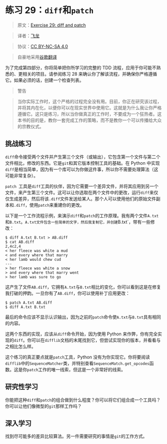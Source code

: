 # 练习 29：`diff`和`patch`

> 原文：[Exercise 29: diff and patch](https://learncodethehardway.org/more-python-book/ex29.html)

> 译者：[飞龙](https://github.com/wizardforcel)

> 协议：[CC BY-NC-SA 4.0](http://creativecommons.org/licenses/by-nc-sa/4.0/)

> 自豪地采用[谷歌翻译](https://translate.google.cn/)

为了完成第四部分，你将简单把你所学习的完整的 TDD 流程，应用于你可能不熟悉的、更相关的项目。请参阅练习 28 来确认你了解该流程，并确保你严格遵循它。如果必须的话，创建一个检查列表。

> 警告

> 当你实际工作时，这个严格的过程完全没有用。目前，你正在研究该过程，并将其内在化，以便你可以在现实世界中使用它。这就是为什么我让你严格遵循它。这只是练习，所以当你做真正的工作时，不要成为一个狂热者。这本书的目的是，教你一套完成工作的策略，而不是教你一个可以传播给大众的宗教仪式。

## 挑战练习

`diff`命令接受两个文件并产生第三个文件（或输出），它包含第一个文件与第二个文件相比，修改的东西。它是`git`和其它版本控制工具的基础。在 Python 中实现`diff`是相当简单，因为有一个库可以为你做这件事，所以你不需要处理算法（这可能非常复杂）。

`patch `工具是`diff`工具的伙伴，因为它需要一个差异文件，并将其应用到另一个文件，来产生第三个文件。这可以让你选取在两个文件中的更改，运行`diff`来仅仅生成差异，然后将该`.diff`文件发送给某人。那个人可以使用他们的原始文件副本和`.diff`，使用`patch`来重建你的更改。

以下是一个工作流程示例，来演示`diff`和`patch`的工作原理。我有两个文件`A.txt`和`B.txt`。`A.txt文件包含一些简单的文字，然后我复制它，并创建`B.txt`，带有一些修改：

```
$ diff A.txt B.txt > AB.diff
$ cat AB.diff
2,4c2,4
< her fleece was white a mud
< and every where that marry
< her lamb would chew cud
---
> her fleece was white a snow
> and every where that marry went
> her lamb was sure to go
```

这产生了文件`AB.diff`，它拥有`A.txt`与`B.txt`相比的变化，你可以看到这是在修复我打破的押韵。一旦你有了`AB.diff`，你可以使用补丁应用更改：

```
$ patch A.txt AB.diff
$ diff A.txt B.txt
```

最后的命令应该不显示认识输出，因为之前的`patch`命令使`A.txt`与`B.txt`具有相同的内容。

这两个东西的实现，应该从`diff`命令开始，因为使用 Python 来作弊，你有完全实现的`diff`。你可以在`difflib`文档的末尾找到它，但尝试实现你的版本，并看看与之相比怎么样。

这个练习的真正要点就是`patch`工具，Python 没有为你实现它。你将要阅读`difflib`中的`SequenceMatcher`类，并特别查看`SequenceMatch.get_opcodes`函数。这是你`patch`工作的唯一线索，但这是一个非常好的线索。

## 研究性学习

你能把这种`diff`和`patch`的组合做到什么程度？你可以将它们组合成一个工具吗？你可以让他们像微型的`git`那样工作吗？

## 深入学习

找到尽可能多的差异比较算法。另一件需要研究的事情是`git`的工作方式。

